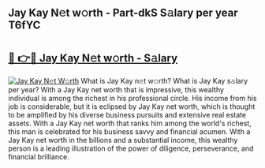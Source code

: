 ## Jay Kay N𝚎t w𝚘rth - Part-dkS S𝚊lary per year T6fYC

# <h2><a href="http://gc41bsv.nevu.top/?p=Jay+Kay">🔗 👉🔴 Jay Kay N𝚎t w𝚘rth - S𝚊lary</a></h2>

[![Jay Kay N𝚎t W𝚘rth](https://i.imgur.com/Oavwk0R.jpeg)](http://gc41bsv.nevu.top/?p=Jay+Kay)
What is Jay Kay n𝚎t w𝚘rth? What is Jay Kay s𝚊lary per year?
With a Jay Kay net worth that is impressive, this wealthy individual is among the richest in his professional circle. His income from his job is considerable, but it is eclipsed by Jay Kay net worth, which is thought to be amplified by his diverse business pursuits and extensive real estate assets. With a Jay Kay net worth that ranks him among the world's richest, this man is celebrated for his business savvy and financial acumen. With a Jay Kay net worth in the billions and a substantial income, this wealthy person is a leading illustration of the power of diligence, perseverance, and financial brilliance.

